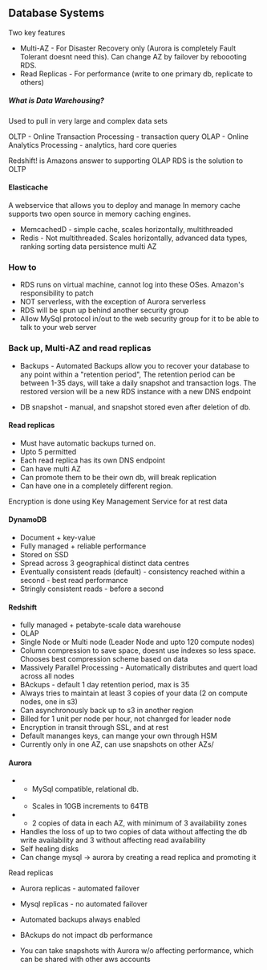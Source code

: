 
## Database Systems

Two key features

* Multi-AZ - For Disaster Recovery only (Aurora is completely Fault Tolerant doesnt need this). Can change AZ by failover by reboooting RDS. 
* Read Replicas - For performance (write to one primary db, replicate to others)

##### What is Data Warehousing?

Used to pull in very large and complex data sets 

OLTP - Online Transaction Processing - transaction query
OLAP - Online Analytics Processing - analytics, hard core queries

Redshift! is Amazons answer to supporting OLAP
RDS is the solution to OLTP

#### Elasticache 
A webservice that allows you to deploy and manage In memory cache supports two open source in memory caching engines.
* MemcachedD - simple cache, scales horizontally, multithreaded
* Redis - Not multithreaded. Scales horizontally, advanced data types, ranking sorting data persistence multi AZ


### How to

* RDS runs on virtual machine, cannot log into these OSes. Amazon's responsibility to patch
* NOT serverless, with the exception of Aurora serverless
* RDS will be spun up behind another security group
* Allow MySql protocol in/out to the web security group for it to be able to talk to your web server

### Back up, Multi-AZ and read replicas

* Backups - Automated Backups allow you to recover your database to any point within a "retention period",
The retention period can be between 1-35 days, will take a daily snapshot and transaction logs. 
The restored version will be a new RDS instance with a new DNS endpoint

* DB snapshot - manual, and snapshot stored even after deletion of db.

#### Read replicas
* Must have automatic backups turned on. 
* Upto 5 permitted
* Each read replica has its own DNS endpoint
* Can have multi AZ
* Can promote them to be their own db, will break replication
* Can have one in a completely different region.

Encryption is done using Key Management Service for at rest data

#### DynamoDB

* Document + key-value
* Fully managed + reliable performance
* Stored on SSD
* Spread across 3 geographical distinct data centres
* Eventually consistent reads (default) - consistency reached within a second - best read performance
* Stringly consistent reads - before a second

#### Redshift
* fully managed + petabyte-scale data warehouse
* OLAP 
* Single Node or Multi node (Leader Node and upto 120 compute nodes)
* Column compression to save space, doesnt use indexes so less space. Chooses best compression scheme based on data
* Massively Parallel Processing - Automatically distributes and quert load across all nodes
* BAckups - default 1 day retention period, max is 35
* Always tries to maintain at least 3 copies of your data (2 on compute nodes, one in s3)
* Can asynchronously back up to s3 in another region
* Billed for 1 unit per node per hour, not chanrged for leader node
* Encryption in transit through SSL, and at rest 
* Default mananges keys, can mange your own through HSM
* Currently only in one AZ, can use snapshots on other AZs/

#### Aurora

* * MySql compatible, relational db.
* * Scales in 10GB increments to 64TB
* * 2 copies of data in each AZ, with minimum of 3 availability zones
* Handles the loss of up to two copies of data without affecting the db write availability and 3 without affecting read availability
* Self healing disks
* Can change mysql -> aurora by creating a read replica and promoting it 

Read replicas
* Aurora replicas - automated failover
* Mysql replicas - no automated failover

* Automated backups always enabled 
* BAckups do not impact db performance
* You can take snapshots with Aurora w/o affecting performance, which can be shared with other aws accounts


